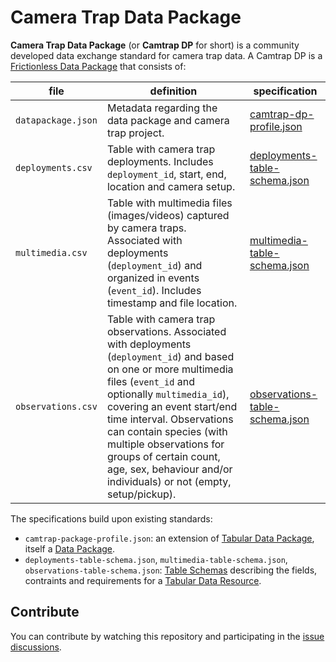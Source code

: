 # Camera Trap Data Package

**Camera Trap Data Package** (or **Camtrap DP** for short) is a community developed data exchange standard for camera trap data. A Camtrap DP is a [Frictionless Data Package](https://frictionlessdata.io/data-package/) that consists of:

file | definition | specification
--- | --- | ---
`datapackage.json` | Metadata regarding the data package and camera trap project. | [camtrap-dp-profile.json](camtrap-dp-profile.json)
`deployments.csv` | Table with camera trap deployments. Includes `deployment_id`, start, end, location and camera setup. | [deployments-table-schema.json](deployments-table-schema.json)
`multimedia.csv` | Table with multimedia files (images/videos) captured by camera traps. Associated with deployments (`deployment_id`) and organized in events (`event_id`). Includes timestamp and file location. | [multimedia-table-schema.json](multimedia-table-schema.json)
`observations.csv` | Table with camera trap observations. Associated with deployments (`deployment_id`) and based on one or more multimedia files (`event_id` and optionally `multimedia_id`), covering an event start/end time interval. Observations can contain species (with multiple observations for groups of certain count, age, sex, behaviour and/or individuals) or not (empty, setup/pickup). | [observations-table-schema.json](observations-table-schema.json)

The specifications build upon existing standards:

- `camtrap-package-profile.json`: an extension of [Tabular Data Package](https://specs.frictionlessdata.io/tabular-data-package/), itself a [Data Package](https://specs.frictionlessdata.io/data-package/).
- `deployments-table-schema.json`, `multimedia-table-schema.json`, `observations-table-schema.json`: [Table Schemas](https://specs.frictionlessdata.io/table-schema/) describing the fields, contraints and requirements for a [Tabular Data Resource](https://specs.frictionlessdata.io/tabular-data-resource/).

## Contribute

You can contribute by watching this repository and participating in the [issue discussions](https://gitlab.com/oscf/camtrap-dp/-/issues).
